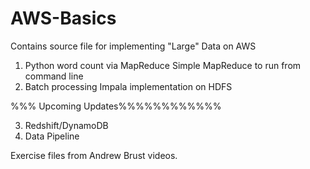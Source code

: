 # AWS-Basics
Contains source file for implementing "Large" Data on AWS


1. Python word count via MapReduce
   Simple MapReduce to run from command line
2. Batch processing Impala implementation on HDFS

%%% Upcoming Updates%%%%%%%%%%%%

3. Redshift/DynamoDB
4. Data Pipeline

   
   
Exercise files from Andrew Brust videos.
